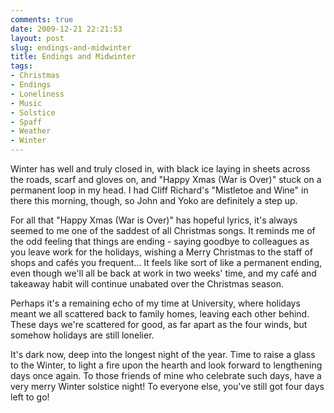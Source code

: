 ```yaml
---
comments: true
date: 2009-12-21 22:21:53
layout: post
slug: endings-and-midwinter
title: Endings and Midwinter
tags:
- Christmas
- Endings
- Loneliness
- Music
- Solstice
- Spaff
- Weather
- Winter
---
```


Winter has well and truly closed in, with black ice laying in sheets across the roads, scarf and gloves on, and "Happy Xmas (War is Over)" stuck on a permanent loop in my head.  I had Cliff Richard's "Mistletoe and Wine" in there this morning, though, so John and Yoko are definitely a step up.

For all that "Happy Xmas (War is Over)" has hopeful lyrics, it's always seemed to me one of the saddest of all Christmas songs.  It reminds me of the odd feeling that things are ending - saying goodbye to colleagues as you leave work for the holidays, wishing a Merry Christmas to the staff of shops and cafés you frequent...  It feels like sort of like a permanent ending, even though we'll all be back at work in two weeks' time, and my café and takeaway habit will continue unabated over the Christmas season.

Perhaps it's a remaining echo of my time at University, where holidays meant we all scattered back to family homes, leaving each other behind.  These days we're scattered for good, as far apart as the four winds, but somehow holidays are still lonelier.

It's dark now, deep into the longest night of the year.  Time to raise a glass to the Winter, to light a fire upon the hearth and look forward to lengthening days once again.  To those friends of mine who celebrate such days, have a very merry Winter solstice night!  To everyone else, you've still got four days left to go!
